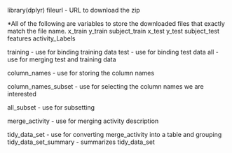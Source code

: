 library(dplyr)
fileurl - URL to download the zip

*All of the following are variables to store the downloaded files that exactly match the file name.
x_train
y_train 
subject_train 
x_test
y_test 
subject_test 
features
activity_Labels 


training - use for binding training data
test - use for binding test data
all - use for merging test and training data

column_names - use for storing the column names

column_names_subset - use for selecting the column names we are interested

all_subset - use for subsetting

merge_activity - use for merging activity description

tidy_data_set - use for converting merge_activity into a table and grouping
tidy_data_set_summary - summarizes tidy_data_set


